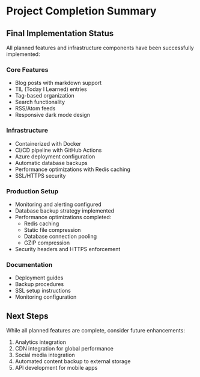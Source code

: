 # Project Completion Summary

## Final Implementation Status

All planned features and infrastructure components have been successfully implemented:

### Core Features
- Blog posts with markdown support
- TIL (Today I Learned) entries
- Tag-based organization
- Search functionality
- RSS/Atom feeds
- Responsive dark mode design

### Infrastructure
- Containerized with Docker
- CI/CD pipeline with GitHub Actions
- Azure deployment configuration
- Automatic database backups
- Performance optimizations with Redis caching
- SSL/HTTPS security

### Production Setup
- Monitoring and alerting configured
- Database backup strategy implemented
- Performance optimizations completed:
  - Redis caching
  - Static file compression
  - Database connection pooling
  - GZIP compression
- Security headers and HTTPS enforcement

### Documentation
- Deployment guides
- Backup procedures
- SSL setup instructions
- Monitoring configuration

## Next Steps
While all planned features are complete, consider future enhancements:
1. Analytics integration
2. CDN integration for global performance
3. Social media integration
4. Automated content backup to external storage
5. API development for mobile apps
